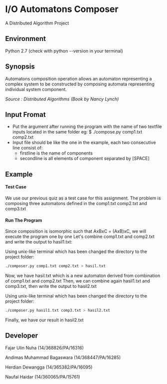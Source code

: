 I/O Automatons Composer
======
A Distributed Algorithm Project

## Environment

Python 2.7
(check with python --version in your terminal)

## Synopsis

Automatons composition operation allows an automaton representing a complex system to be
constructed by composing automata representing individual system component.

*Source : Distributed Algorithms (Book by Nancy Lynch)*

## Input Fromat

* Put the argument after running the program with the name of two textfile inputs
located in the same folder eg: $ ./compose.py comp1.txt comp2.txt
* Input file should be like the one in the example, each two consecutive line consist of:
  * firstline is the name of components
  * secondline is all elements of component separated by [SPACE]


## Example

#### Test Case

We use our previous quiz as a test case for this assignment. The problem is composing
three automatons defined in the comp1.txt comp2.txt and comp3.txt

#### Run The Program

Since composition is isomorphic such that AxBxC = (AxB)xC, we will execute the program
one by one
Let's combine comp1.txt and comp2.txt and write the output to hasil1.txt:

Using unix-like terminal which has been changed the directory to the project folder:
```bash
./composer.py comp1.txt comp2.txt > hasil.txt
```
Now, we have hasil.txt which is a new automaton derived from combination of comp1.txt and comp2.txt
Then, we can combine again hasil1.txt and comp3.txt, then write the output to hasil2.txt

Using unix-like terminal which has been changed the directory to the project folder:
```bash
./composer.py hasil1.txt comp3.txt > hasil2.txt
```
Finally, we have our result in hasil2.txt

## Developer

Fajar Ulin Nuha (14/368826/PA/16316)

Andimas Muhammad Bagaswara (14/368447/PA/16285)

Herdian Dewangga  (14/365382/PA/16095)

Naufal Haidar (14/360065/PA/15761)
